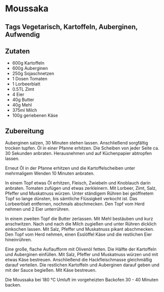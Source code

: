 # Moussaka

## Tags Vegetarisch, Kartoffeln, Auberginen, Aufwendig

## Zutaten

- 600g Kartoffeln
- 600g Auberginen
- 250g Sojaschnetzen
- 1 Dosen Tomaten
- 1 Lorbeerblatt
- 0.5TL Zimt
- 4 Eier
- 40g Butter
- 40g Mehl
- 375ml Milch
- 100g geriebenen Käse

## Zubereitung

Auberginen salzen, 30 Minuten stehen lassen. Anschließend sorgfältig trocken tupfen. Öl in einer Pfanne erhitzen. Die Scheiben von jeder Seite ca. 30 Sekunden anbraten. Herausnehmen und auf Küchenpapier abtropfen lassen.

Erneut Öl in der Pfanne erhitzen und die Kartoffelscheiben unter mehrmaligem Wenden 10 Minuten anbraten.

In einem Topf etwas Öl erhitzen, Fleisch, Zwiebeln und Knoblauch darin anbraten. Tomaten zufügen und etwas zerkleinern. Mit Lorbeer, Zimt, Salz, Pfeffer und Muskatnuss würzen. Unter ständigem Rühren bei geöffnetem Topf so lange dünsten, bis sämtliche Flüssigkeit verkocht ist. Das Lorbeerblatt entfernen, nochmals abschmecken. Den Topf vom Herd nehmen und 2 Eier unterrühren.

In einem zweiten Topf die Butter zerlassen. Mit Mehl bestäuben und kurz anschwitzen. Nach und nach die Milch zugießen und unter Rühren dicklich einkochen lassen. Mit Salz, Pfeffer und Muskatnuss pikant abschmecken. Den Topf vom Herd nehmen, einen Esslöffel Käse und die restlichen Eier hineinrühren.

Eine große, flache Auflaufform mit Olivenöl fetten. Die Hälfte der Kartoffeln und Auberginen einfüllen. Mit Salz, Pfeffer und Muskatnuss würzen und mit etwas Käse bestreuen. Anschließend die Hackfleischmasse gleichmäßig darauf verteilen. Die restlichen Kartoffeln und Auberginen darauf geben und mit der Sauce begießen. Mit Käse bestreuen.

Die Moussaka bei 180 °C Umluft im vorgeheizten Backofen 30 - 40 Minuten backen.
